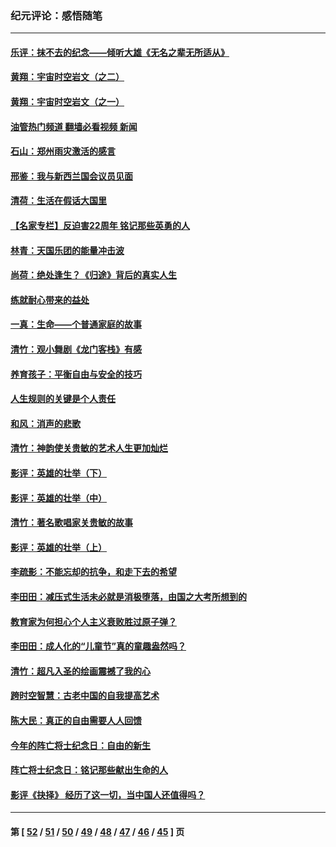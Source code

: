 ### 纪元评论：感悟随笔
---
#### [乐评：抹不去的纪念——倾听大雄《无名之辈无所适从》](../../pages/nsc1035/n13163359.md?08170330) 
#### [黄翔：宇宙时空岩文（之二）](../../pages/nsc1035/n13141116.md?08170330) 
#### [黄翔：宇宙时空岩文（之一）](../../pages/nsc1035/n13140355.md?08170330) 
#### [油管热门频道 翻墙必看视频 新闻](ok?08170330)
#### [石山：郑州雨灾激活的感言](../../pages/nsc1035/n13135372.md?08170330) 
#### [邢鉴：我与新西兰国会议员见面](../../pages/nsc1035/n13111626.md?08170330) 
#### [清荷：生活在假话大国里](../../pages/nsc1035/n13103916.md?08170330) 
#### [【名家专栏】反迫害22周年 铭记那些英勇的人](../../pages/nsc1035/n13102771.md?08170330) 
#### [林青：天国乐团的能量冲击波](../../pages/nsc1035/n13099634.md?08170330) 
#### [尚荷：绝处逢生？《归途》背后的真实人生](../../pages/nsc1035/n13099470.md?08170330) 
#### [练就耐心带来的益处](../../pages/nsc1035/n13081876.md?08170330) 
#### [一真：生命——个普通家庭的故事](../../pages/nsc1035/n13075782.md?08170330) 
#### [清竹：观小舞剧《龙门客栈》有感](../../pages/nsc1035/n13069850.md?08170330) 
#### [养育孩子：平衡自由与安全的技巧](../../pages/nsc1035/n13054510.md?08170330) 
#### [人生规则的关键是个人责任](../../pages/nsc1035/n13053252.md?08170330) 
#### [和风：消声的悲歌](../../pages/nsc1035/n13051994.md?08170330) 
#### [清竹：神韵使关贵敏的艺术人生更加灿烂](../../pages/nsc1035/n13038731.md?08170330) 
#### [影评：英雄的壮举（下）](../../pages/nsc1035/n13027438.md?08170330) 
#### [影评：英雄的壮举（中）](../../pages/nsc1035/n13027244.md?08170330) 
#### [清竹：著名歌唱家关贵敏的故事](../../pages/nsc1035/n13025435.md?08170330) 
#### [影评：英雄的壮举（上）](../../pages/nsc1035/n13024688.md?08170330) 
#### [李疏影：不能忘却的抗争，和走下去的希望](../../pages/nsc1035/n13022097.md?08170330) 
#### [李田田：减压式生活未必就是消极堕落，由国之大考所想到的](../../pages/nsc1035/n13017621.md?08170330) 
#### [教育家为何担心个人主义衰败胜过原子弹？](../../pages/nsc1035/n13002969.md?08170330) 
#### [李田田：成人化的“儿童节”真的童趣盎然吗？](../../pages/nsc1035/n13000386.md?08170330) 
#### [清竹：超凡入圣的绘画震撼了我的心](../../pages/nsc1035/n12993985.md?08170330) 
#### [跨时空智慧：古老中国的自我提高艺术](../../pages/nsc1035/n12988506.md?08170330) 
#### [陈大民：真正的自由需要人人回馈](../../pages/nsc1035/n12990148.md?08170330) 
#### [今年的阵亡将士纪念日：自由的新生](../../pages/nsc1035/n12989540.md?08170330) 
#### [阵亡将士纪念日：铭记那些献出生命的人](../../pages/nsc1035/n12985418.md?08170330) 
#### [影评《抉择》 经历了这一切，当中国人还值得吗？](../../pages/nsc1035/n12983029.md?08170330) 

---
#### 第 [ [52](./52.md?08170330) / [51](./51.md?08170330) / [50](./50.md?08170330) / [49](./49.md?08170330) / [48](./48.md?08170330) / [47](./47.md?08170330) / [46](./46.md?08170330) / [45](./45.md?08170330) ] 页
